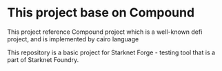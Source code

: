 # This project base on Compound

This project reference Compound project which is a well-known defi project, and is implemented by cairo language 


This repository is a basic project for Starknet Forge - testing tool that is a part of Starknet Foundry. 
